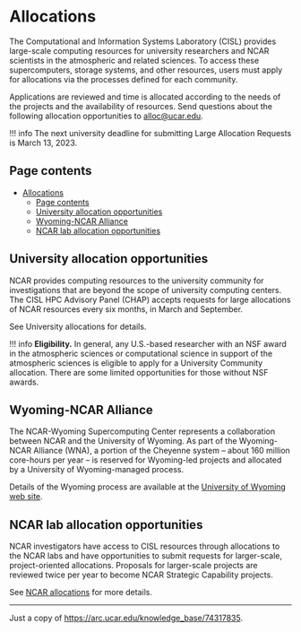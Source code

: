 # Allocations


The Computational and Information Systems Laboratory (CISL) provides large-scale computing resources for university researchers and NCAR scientists in the atmospheric and related sciences. To access these supercomputers, storage systems, and other resources, users must apply for allocations via the processes defined for each community.

Applications are reviewed and time is allocated according to the needs of the projects and the availability of resources. Send questions about the following allocation opportunities to alloc@ucar.edu.

!!! info
	The next university deadline for submitting Large Allocation Requests is March 13, 2023.

## Page contents

- [Allocations](#allocations)
	- [Page contents](#page-contents)
	- [University allocation opportunities](#university-allocation-opportunities)
	- [Wyoming-NCAR Alliance](#wyoming-ncar-alliance)
	- [NCAR lab allocation opportunities](#ncar-lab-allocation-opportunities)

## University allocation opportunities

NCAR provides computing resources to the university community for investigations that are beyond the scope of university computing centers. The CISL HPC Advisory Panel (CHAP) accepts requests for large allocations of NCAR resources every six months, in March and September.

See University allocations for details.

!!! info
	**Eligibility.** In general, any U.S.-based researcher with an NSF award in the atmospheric sciences or computational science in support of the atmospheric sciences is eligible to apply for a University Community allocation. There are some limited opportunities for those without NSF awards.

## Wyoming-NCAR Alliance

The NCAR-Wyoming Supercomputing Center represents a collaboration between NCAR and the University of Wyoming. As part of the Wyoming-NCAR Alliance (WNA), a portion of the Cheyenne system – about 160 million core-hours per year – is reserved for Wyoming-led projects and allocated by a University of Wyoming-managed process.

Details of the Wyoming process are available at the [University of Wyoming web site](#).

## NCAR lab allocation opportunities

NCAR investigators have access to CISL resources through allocations to the NCAR labs and have opportunities to submit requests for larger-scale, project-oriented allocations. Proposals for larger-scale projects are reviewed twice per year to become NCAR Strategic Capability projects.

See [NCAR allocations](#) for more details.

------
Just a copy of https://arc.ucar.edu/knowledge_base/74317835.
